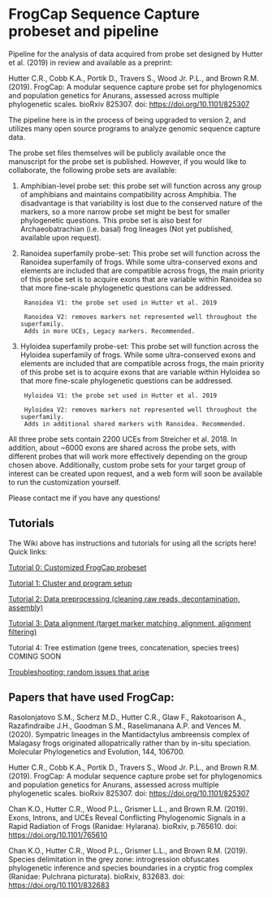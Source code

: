 # FrogCap Sequence Capture probeset and pipeline

Pipeline for the analysis of data acquired from probe set designed by Hutter et al. (2019) in review and available as a preprint:

Hutter C.R., Cobb K.A., Portik D., Travers S., Wood Jr. P.L., and Brown R.M. (2019). FrogCap: A modular sequence capture probe set for phylogenomics and population genetics for Anurans, assessed across multiple phylogenetic scales. bioRxiv 825307. doi: https://doi.org/10.1101/825307


The pipeline here is in the process of being upgraded to version 2, and utilizes many open source programs to analyze genomic sequence capture data. 

The probe set files themselves will be publicly available once the manuscript for the probe set is published. However, if you would like to collaborate, the following probe sets are available: 

1) Amphibian-level probe set: this probe set will function across any group of amphibians and maintains compatibility across Amphibia. The disadvantage is that variability is lost due to the conserved nature of the markers, so a more narrow probe set might be best for smaller phylogenetic questions. This probe set is also best for Archaeobatrachian (i.e. basal) frog lineages (Not yet published, available upon request). 


2) Ranoidea superfamily probe-set: This probe set will function across the Ranoidea superfamily of frogs. While some ultra-conserved exons and elements are included that are compatible across frogs, the main priority of this probe set is to acquire exons that are variable within Ranoidea so that more fine-scale phylogenetic questions can be addressed. 

		Ranoidea V1: the probe set used in Hutter et al. 2019

 		Ranoidea V2: removes markers not represented well throughout the superfamily. 
		Adds in more UCEs, Legacy markers. Recommended. 


3) Hyloidea superfamily probe-set: This probe set will function across the Hyloidea superfamily of frogs. While some ultra-conserved exons and elements are included that are compatible across frogs, the main priority of this probe set is to acquire exons that are variable within Hyloidea so that more fine-scale phylogenetic questions can be addressed. 

		Hyloidea V1: the probe set used in Hutter et al. 2019

		Hyloidea V2: removes markers not represented well throughout the superfamily. 
		Adds in additional shared markers with Ranoidea. Recommended. 


All three probe sets contain 2200 UCEs from Streicher et al. 2018. In addition, about ~6000 exons are shared across the probe sets, with different probes that will work more effectively depending on the group chosen above. Additionally, custom probe sets for your target group of interest can be created upon request, and a web form will soon be available to run the customization yourself.

Please contact me if you have any questions! 

## Tutorials 

The Wiki above has instructions and tutorials for using all the scripts here! Quick links:

[Tutorial 0: Customized FrogCap probeset](https://github.com/chutter/FrogCap-Sequence-Capture/wiki/Tutorial-0:-Customized-FrogCap-probe-set)

[Tutorial 1: Cluster and program setup](https://github.com/chutter/FrogCap-Sequence-Capture/wiki/Tutorial-1---Setting-up-environment)

[Tutorial 2: Data preprocessing (cleaning raw reads, decontamination, assembly)](https://github.com/chutter/FrogCap-Sequence-Capture/wiki/Tutorial-2---Data-Processing)

[Tutorial 3: Data alignment (target marker matching, alignment, alignment filtering)](https://github.com/chutter/FrogCap-Sequence-Capture/wiki/Tutorial-3---Marker-Matching-and-Alignment)

Tutorial 4: Tree estimation (gene trees, concatenation, species trees) COMING SOON

[Troubleshooting: random issues that arise](https://github.com/chutter/FrogCap-Sequence-Capture/wiki/Troubleshooting)


## Papers that have used FrogCap:

Rasolonjatovo S.M., Scherz M.D., Hutter C.R., Glaw F., Rakotoarison A., Razafindraibe J.H., Goodman S.M., Raselimanana A.P. and Vences M. (2020). Sympatric lineages in the Mantidactylus ambreensis complex of Malagasy frogs originated allopatrically rather than by in-situ speciation. Molecular Phylogenetics and Evolution, 144, 106700.

Hutter C.R., Cobb K.A., Portik D., Travers S., Wood Jr. P.L., and Brown R.M. (2019). FrogCap: A modular sequence capture probe set for phylogenomics and population genetics for Anurans, assessed across multiple phylogenetic scales. bioRxiv 825307. doi: https://doi.org/10.1101/825307

Chan K.O., Hutter C.R., Wood P.L., Grismer L.L., and Brown R.M. (2019). Exons, Introns, and UCEs Reveal Conflicting Phylogenomic Signals in a Rapid Radiation of Frogs (Ranidae: Hylarana). bioRxiv, p.765610. doi: https://doi.org/10.1101/765610

Chan K.O., Hutter C.R., Wood P.L., Grismer L.L., and Brown R.M. (2019). Species delimitation in the grey zone: introgression obfuscates phylogenetic inference and species boundaries in a cryptic frog complex (Ranidae: Pulchrana picturata). bioRxiv, 832683. doi: https://doi.org/10.1101/832683



